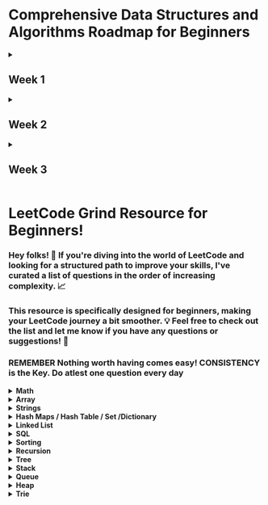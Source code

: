 # Comprehensive Data Structures and Algorithms Roadmap for Beginners
<details>
	<summary>
		<h2>Week 1</h2>
	</summary>
Welcome to the Comprehensive Data Structures and Algorithms (DSA) Roadmap for beginners! This roadmap equips you with a detailed understanding of fundamental concepts in Data Structures (DS) and Algorithms (Algo) during your first week of learning. Each section delves into specific topics with ample sample questions and practical exercises.

## Focus Areas

- Foundational Concepts
- Arrays
- Linked Lists
- Strings
- Searching Algorithms
- Recursion
- JavaScript Built-in Data Structures

## Foundational Concepts

### Data Structures (DS) and Algorithms (Algo)

- Understand how DS organize data efficiently and Algo solve problems with step-by-step instructions.
- Explore real-world examples of DS usage (e.g., shopping lists - arrays, social network connections - graphs).
- **Sample Questions:**
  - What are the different types of Data Structures? Explain their advantages and disadvantages.
  - How do Algorithms help us solve computational problems? Provide examples of common algorithms used in daily life.

### Memory Allocation and Memory Leaks

- Grasp how programs manage memory during execution.
- Understand the concept of memory leaks (unreleased memory) and their impact on program performance.
- **Sample Questions:**
  - Explain the difference between static and dynamic memory allocation.
  - How do memory leaks occur in programs? Describe their consequences and prevention techniques.

### Complexity Analysis

- Learn how to measure the efficiency of algorithms based on time and space complexity.
- Focus on Big-O Notation for asymptotic analysis, understanding how input size affects algorithm performance.
- **Sample Questions:**
  - Define time complexity and space complexity. How do they differ?
  - Explain the concept of Big-O Notation. Analyze the time complexity of simple algorithms like finding the maximum element in an array.
  - Explore different time complexities (Constant, Linear, Logarithmic, Quadratic, Exponential) with code examples.

## Arrays

### Array Concepts

- Master the concept of arrays, their fixed size, and contiguous memory allocation.
- Understand common array operations:
  - Initialization: Creating an array with specific values.
  - Accessing elements using indices.
  - Modifying elements (Set, Update).
  - Traversing through all elements (iteration).
  - Inserting elements at specific positions.
  - Deleting elements from specific positions.
- **Sample Questions:**
  - Implement functions to initialize an array with user-defined values and display its contents.
  - Write code to find the sum or average of elements in an array.
  - Practice inserting an element at the beginning, middle, or end of an array (shifting elements if needed).
  - Implement a function to delete an element at a specific position and handle cases like deleting the first or last element.
  - Reverse the order of elements in an array.

### Leetcode Questions



## Linked Lists

### Introduction

- Understand linked lists, their dynamic nature, and non-contiguous memory allocation.
- Explore different types of linked lists: Singly Linked List (one pointer per node), Doubly Linked List (two pointers per node), Circular Linked List (tail points back to head).
- **Sample Questions:**
  - Differentiate between arrays and linked lists. Explain the advantages and disadvantages of each.
  - Illustrate the concept of nodes in a linked list with diagrams.
  - Describe the differences between Singly, Doubly, and Circular Linked Lists.

### Building Linked Lists

- Implement functions to create Singly and Doubly linked lists in your chosen programming language.
- Understand how nodes are connected through pointers.
- **Sample Questions:**
  - Write code to create a Singly Linked List with a head node containing a specific value.
  - Implement a function to insert a new node at the beginning of a Singly Linked List.
  - Practice creating a Doubly Linked List with functionalities to add a node at the end.

### Operations

- Master linked list operations for both Singly and Doubly Linked Lists:
  - Initialization (creating an empty list).
  - Accessing elements (consider limitations due to non-indexed nature).
  - Modifying elements (updating data within a node).
  - Traversing through the list (iterating using pointers).
  - Inserting elements at specific positions (handling edge cases like inserting at the beginning or end).
  - Deleting elements with a specific value or at a specific position.
- **Sample Questions:**
  - Implement a function to traverse a Singly Linked List and print the data of each node.
  - Write code to delete the head node, a specific node in the middle, or the last node in a Singly Linked List.
  - Implement a function to reverse a Singly Linked List (iterative and recursive approaches).
  - (For Doubly Linked Lists) Practice inserting a node before or after a specific node with a given value.
  - (For Doubly Linked Lists) Write code to delete a node by just its reference (without searching for its value).

### Conversion

- Implement functions to convert an array to a linked list and vice versa.
- Write code to take an array of integers and create a Singly Linked List with those elements.
- Practice converting a Singly Linked List back into an array, preserving the element order.

### Comparison

- **Sample Questions :**
  - Discuss the scenarios where arrays are preferable over linked lists and vice versa.
  - Analyze the time and space complexity of common operations (access, insertion, deletion) for both arrays and linked lists.

## Strings

### String Fundamentals

- Explore strings as data structures, understand primitive vs. object strings.
- Grasp common string operations:
  - Initialization: Creating a string with specific characters.
  - Accessing characters using indices.
  - Modifying characters (limited in most languages).
- Finding the length of a string.
  - Concatenation: Joining two or more strings.
  - Searching for substrings within a string.
  - Extracting substrings from a string.
  - String comparison (lexicographic order).
- **Sample Questions:**
  - Implement functions to initialize a string with user input and display its characters.
  - Write code to find the first or last occurrence of a specific character within a string.
  - Practice extracting a substring from a string based on starting and ending indices.
  - Implement a function to compare two strings lexicographically (alphabetical order).
  - Write code to reverse a string (iterative and recursive approaches).

### Sample Workouts

- Explore string manipulation techniques like replacing characters, finding the frequency of each character, etc.

## Searching Algorithms

### Linear Search

- Understand the concept of linear search, iterating through a list to find a specific element.
- **Sample Questions:**
  - Implement a function for linear search in arrays.
  - Analyze the time complexity of linear search (worst-case scenario).
  - Practice using linear search to find an element in a Singly Linked List (consider the limitations).

### Binary Search

- Learn the efficient binary search algorithm for sorted arrays, repeatedly halving the search space.
- **Sample Questions:**
  - Implement a function for binary search in sorted arrays.
  - Explain why binary search only works on sorted arrays.
  - Analyze the time complexity of binary search (logarithmic).
  - Practice using binary search to find an element in a sorted Singly Linked List (potentially converting it to an array first).

## Recursion

### Understanding Recursion

- Grasp the concept of recursive functions, where a function calls itself.
- Understand the importance of base cases to prevent infinite recursion.
- **Sample Questions:**
  - Explain the concept of recursion with a simple example (e.g., factorial calculation).
  - Identify potential issues with recursion (stack overflow errors) and how to avoid them.

### Sample Workouts

- Implement functions using recursion for problems like calculating factorial, finding Fibonacci numbers, performing a depth-first search on a tree (advanced).

## JavaScript Built-in Data Structures

### Arrays

- Explore built-in methods like:
  - push(): Add an element to the end of an array.
  - pop(): Remove the last element from an array.
  - shift(): Remove the first element from an array.
  - unshift(): Add an element to the beginning of an array.
  - forEach(): Execute a function for each element.
  - map(): Create a new array with elements transformed by a function.
  - filter(): Create a new array with elements that pass a test implemented by a function.
  - reduce(): Reduce an array to a single value using a provided function.
  - concat(): Merge two or more arrays.
  - slice(): Extract a section of an array.
  - splice(): Add/remove.
- **Sample Questions (Continued):**
  - Write code to use `forEach` to iterate through an array and print each element.
  - Practice using `map` to create a new array with squares of all elements in the original array.
  - Implement a function using `filter` to find all even numbers in an array.
  - Explore using `reduce` to find the sum or average of elements in an array.

### Objects

- Understand object operations:
  - Creating objects with key-value pairs.
  - Accessing properties using dot notation or bracket notation.
  - Modifying property values.
  - Adding or removing properties.
  - Checking if a property exists.
- Explore built-in methods like:
  - Object.keys(): Get an array of all object property names.
  - Object.values(): Get an array of all object property values.
  - Object.entries(): Get an array of key-value pairs as arrays.
- **Sample Questions:**
  - Implement code to create an object representing a person with properties like name, age, and city.
  - Write code to access and modify a specific property value within an object.
  - Practice using `Object.keys` to iterate through all properties of an object and print their values.
  - Explore using `Object.entries` to create a new array containing key-value pairs from an object.

## Bonus Topics (for curious minds)

- Linear vs. Non-linear Data Structures (e.g., Arrays vs. Trees, Graphs)
- Contiguous vs. Non-contiguous Memory Allocation (related to Arrays vs. Linked Lists)
- Stack vs. Heap Memory (different memory management regions)
- Garbage Collection (automatic memory management in languages like JavaScript)
- Jagged Arrays (arrays of arrays)
- Pros and Cons of Recursion (efficiency considerations)
- Factorial, Fibonacci, Prime Number Calculations (with and without recursion)

## Remember

- Practice consistently!
- Experiment with code examples and test your understanding with additional problems.
- Refer to online tutorials and visualizations for better comprehension.
 
</details>

<details>
	<summary>
		<h2>Week 2</h2>
	</summary>

#### This roadmap equips you with fundamental knowledge of sorting algorithms, stacks & queues, and hash tables in your second week of learning Data Structures (DS) and Algorithms (Algo).

## Sorting Algorithms

### Understanding Sorting: 
Grasp the concept of sorting algorithms for rearranging elements based on a specific order (ascending or descending). Explore various techniques for different scenarios.

### Sorting Techniques: 
We'll cover five common sorting algorithms, each with complexities, advantages, and disadvantages:
- **Bubble Sort**: Simple but inefficient for large datasets - quadratic time complexity.
- **Insertion Sort**: Iterative approach, good for partially sorted data - average case closer to linear time complexity.
- **Selection Sort**: Repeatedly finding minimum/maximum element and placing it - quadratic time complexity.

### Sample Questions: 
* Implement functions for Bubble Sort, Insertion Sort, and Selection Sort.
* Analyze the time complexity (best, average, worst case) of each sorting algorithm.
* Discuss the strengths and weaknesses of each sorting technique.

### Advanced Sorting Techniques: 
Explore more complex but efficient sorting algorithms for larger datasets:
- **Quick Sort**: Divide-and-conquer strategy, pivoting elements to partition the data - average near linear time complexity, but can degrade to worst-case quadratic.
- **Merge Sort**: Another divide-and-conquer approach, recursively dividing data until single elements, then merging sorted sub-lists - near linear time complexity.

### Sample Questions: 
* Implement functions for Quick Sort and Merge Sort.
* Analyze the time complexity of Quick Sort and Merge Sort.
* Compare the performance of Quick Sort and Merge Sort in different scenarios (stability, in-place vs. extra space).

### Sorting Algorithm Comparison: 
Understand when to choose specific sorting algorithms based on data size, desired order, and stability requirements.

## Stacks and Queues

### Stack and Queue Concepts: 
Grasp the concept of stacks (LIFO - Last In First Out) and queues (FIFO - First In First Out) as linear data structures. Explore their real-world applications.

### Stack Operations: 
Implement stacks using arrays and linked lists. Master stack operations:
- **Push**: Add an element to the top of the stack.
- **Pop**: Remove and return the top element from the stack.
- **Peek**: Access the top element without removing it.
- **IsEmpty**: Check if the stack is empty.
- **IsFull**: Check if the stack is full (relevant for array implementation).

### Sample Questions: 
* Write code to implement a stack using an array and perform push, pop, peek, and isEmpty operations.
* Implement a stack using a linked list with similar functionalities.

### Queue Operations: 
Implement queues using arrays and linked lists. Master queue operations:
- **Enqueue**: Add an element to the back of the queue.
- **Dequeue**: Remove and return the front element from the queue.
- **Peek**: Access the front element without removing it.
- **IsEmpty**: Check if the queue is empty.
- **IsFull**: Check if the queue is full (relevant for array implementation).

### Sample Questions: 
* Write code to implement a queue using an array and perform enqueue, dequeue, peek, and isEmpty operations.
* Implement a queue using a linked list with similar functionalities.

### Advanced Stack and Queue Concepts: 
Explore additional stack and queue concepts:
- **Circular Queue**: A queue where the last element wraps around to the beginning.
- **Priority Queue**: A queue where elements are prioritized based on a specific value (e.g., importance).

### Sample Questions: 
* Implement a circular queue using an array, handling the wrapping behavior.
* Discuss the use cases of priority queues and how they prioritize elements.

### Stack and Queue Applications: 
Understand the various applications of stacks and queues in real-world scenarios (e.g., function call stack, undo/redo functionality, task scheduling).

## Hash Tables

### Hash Table Fundamentals: 
Grasp the concept of hash tables, a data structure for efficient key-value lookup. Understand how hash tables use hash functions to map keys to unique indices in an array. Explore the advantages of hash tables for fast retrieval based on keys.

### Hash Functions: 
Learn about hash functions, algorithms that convert keys into unique indices within a specific range. Explore different hash function properties like efficiency and collision avoidance.

### Sample Questions: 
* Implement a simple hash function for strings (e.g., sum of character codes modulo table size).

### Hash Table Implementation: 
Explore ways to implement hash tables using arrays. Understand how to handle collisions (situations where multiple keys map to the same index).

### Sample Questions (continued): 
* Implement a basic hash table with separate chaining for collision handling (storing colliding elements in a linked list at the corresponding index).

### Collision Handling Methods:

Deep dive into various collision handling techniques:
- **Separate Chaining**: Storing colliding elements in a linked list at the index.
- **Open Addressing**: Probing for the next available slot in the array when a collision occurs (linear probing, quadratic probing, double hashing).

### Sample Questions (continued): 
* Implement a hash table with linear probing for collision handling.
* Discuss the trade-offs between separate chaining and open addressing techniques.

### Perfect Hashing (Optional):
Briefly explore the concept of perfect hashing, where a hash function guarantees no collisions (advanced topic).

### Re-Hashing: 
Understand the concept of re-hashing, resizing the hash table when the load factor (number of elements divided by table size) becomes too high.

### Hash Table vs. Set: 
Compare and contrast hash tables and sets, understanding their key differences and use cases.

### Sample Questions (continued): 
* Discuss scenarios where a hash table might be preferable over a set, and vice versa.

### Hash Key vs. Array Key: 
Differentiate between hash keys (used for lookup) and array indices (fixed positions in an array).

### Dynamic Restructuring: 
Explore how hash tables can dynamically resize themselves to maintain efficiency.

### Week Set, Week Map (Optional): 
Briefly discuss week set and week map as specialized hash table implementations (advanced topic).

### Collision Handling - Deep Dive (Optional): 
For interested learners, delve deeper into specific collision handling techniques like:
- **Linear Probing**: Probing for the next available slot in a linear fashion.
- **Quadratic Probing**: Probing with a quadratic function to reduce clustering of collided elements.
- **Double Hashing**: Using a secondary hash function to probe for a different set of indices in case of a collision.

### Clustering: 
Understand the concept of clustering in hash tables, where collisions tend to group together, impacting performance.

### Advanced Collision Handling Techniques (Optional): 
Explore advanced collision handling techniques like:
- **Cuckoo Hashing**: Utilizing two hash tables to resolve collisions.
- **Robin Hood Hashing**: Stealing elements from less loaded buckets to improve balance.

### SHA - Secure Hashing Algorithm (Optional): 
Briefly introduce the concept of secure hashing algorithms like SHA, used for data integrity and security purposes.

## Remember:

- Practice implementing hash tables with different collision handling techniques.
- Experiment with various hash functions and analyze their impact on performance.
- Refer to online resources for further exploration of advanced hashing concepts.
- This roadmap equips you with a solid foundation for understanding sorting algorithms, stacks & queues, and hash tables. Keep practicing and

 ### Sets

- Understand Sets, collections of unique values.
- Explore common Set operations:
  - Adding elements (add()).
  - Checking if an element exists (has()).
  - Removing elements (delete()).
  - Finding the size of the Set (size()).
  - Removing all elements (clear()).
- **Sample Questions:**
  - Write code to create a Set containing unique names from an array of strings.
  - Implement a function to check if a specific element exists in a Set.
  - Practice removing duplicate elements from an array using Sets.

### Maps

- Understand Maps, collections that use key-value pairs (like objects but can have any data type as keys).
- Explore common Map operations (similar to Sets):
  - Setting key-value pairs (set()).
  - Getting the value for a key (get()).
  - Checking if a key exists (has()).
  - Removing a key-value pair (delete()).
  - Finding the size of the Map (size()).
  - Removing all elements (clear()).
- **Sample Questions:**
  - Implement code to create a Map where keys are student IDs and values are student names.
  - Write a function to retrieve the name of a student given their ID (using a Map).
  - Practice using Maps to store configuration settings with key-value pairs.

### Comparison

- **Sample Questions:**
  - Discuss the use cases for Arrays vs. Sets and Objects vs. Maps.
  - Analyze the time complexity of common operations (add, remove, search) for Arrays, Sets, and Maps.


</details>

<details>
	<summary>
		<h2>Week 3</h2>
	</summary>

## Trees

### Linear vs. Non-Linear vs. Hierarchical Data Structures
- Review linear data structures (arrays, linked lists) for sequential access.
- Introduce non-linear data structures (trees, graphs) for hierarchical relationships.
- Understand hierarchical structures with parent-child relationships.

### Tree Fundamentals
- Grasp the concept of trees, a collection of nodes connected by edges.
- Explore tree terminology: parent, child, root, leaf, sibling, ancestor, descendant, path, distance, degree, depth, height, edge, subtree.

### Types of Trees (by Nodes)
- Binary Tree: Each node has at most two children (left and right).
- Ternary Tree: Each node has at most three children.
- K-ary Tree: Each node has at most K children.
- Threaded Binary Tree: A space-efficient binary tree variation with implicit pointers.

### Types of Trees (by Structure)
- Complete Tree: All levels except possibly the last are completely filled.
- Full Tree: Every node except possibly leaves has two children.
- Perfect Tree: Every internal node has two children and all leaves are at the same level.
- Degenerate Tree: A tree where most nodes have only one child.
  - Left-Skew Tree: More nodes lean left than right.
  - Right-Skew Tree: More nodes lean right than left.

### Binary Search Tree (BST)
- BST vs. Binary Tree: Understand the additional properties of a BST.
- Uses of BST: Efficient searching and sorting of data with a specific ordering.
- Balanced vs. Unbalanced Tree: Explore the impact of balance on BST performance.
- Properties of BST: Ordering property (left subtree < root < right subtree).
- BST Operations:
  - Insertion: Maintain BST property while adding new elements.
  - Deletion: Remove an element while preserving BST order.
- Traversal:
  - Depth-First Search (DFS):
    - InOrder: Visit left subtree, root, then right subtree (sorted order for BST).
    - PreOrder: Visit root, then left subtree, then right subtree.
    - PostOrder: Visit left subtree, then right subtree, then root.
  - Breadth-First Search (BFS): Visit nodes level by level.

### Balanced Search Trees
- AVL Tree: A self-balancing BST with a height difference constraint (logarithmic search time).
- Red-Black Tree: Another self-balancing BST with specific node color properties (logarithmic search time).

### Prefix Tree (Trie)
- String vs. Trie: Explore how tries efficiently store and retrieve strings with a prefix search functionality.
- Trie Operations:
  - Initialization: Create an empty trie.
  - Insertion: Insert a new string into the trie.
  - Deletion: Delete a string from the trie (if it exists).
  - Search: Search for a specific string prefix in the trie.
- Prefix and Suffix Trees: Specialized tries for efficient prefix and suffix searches.
- Terminator character: A special character marking the end of a string in the trie.
- Compressed Trie: Techniques for reducing memory usage in tries (e.g., Radix Trie).

## Heaps

### Min Heap vs. Max Heap
- Understand heaps, tree-based structures where the root has the highest (max heap) or lowest (min heap) value compared to its children.
- Heap Operations:
  - Get Value of Children/Parent: Access child or parent node values based on their positions.
  - Initialization/Heapify: Convert an array into a valid heap structure.
  - Insertion: Add a new element to the heap while maintaining the heap property.
  - Deletion: Remove the root element (min/max value) from the heap and re-organize.
- Heapsort: Sorting algorithm utilizing a heap structure for efficient time complexity (average/near worst-case - n log n).

## Graphs

### Graph Fundamentals
- Understand graphs, data structures consisting of vertices (nodes) connected by edges (links) representing relationships.
- Explore graph terminology: vertex, edge, adjacency list, adjacency matrix.

### Types of Graphs
- Directed (Unidirectional): Edges have a direction (from one vertex to another).
- Undirected (Bidirectional): Edges have no direction (connect two vertices).
- Cyclic: A graph containing a closed loop (cycle) of vertices.
- Disconnected: A graph where some vertices are not reachable from others.
- Weighted Graph: Edges have associated weights (costs).
- Unweighted Graph: Edges have no weights (all connections are considered equal).
- Bipartite Graph: A graph where vertices can be divided into two sets such that no edges connect vertices within the same set.

### Graph Traversals
- Breadth-First Search (BFS): Explore vertices level by level, starting from a source vertex.
- Depth-First Search (DFS): Explore vertices along a path until a dead end is reached, then backtrack and explore another path.

### Applications of Graphs
- Modeling networks (social, computer, transportation).
- Route finding (GPS navigation).
- Task scheduling (dependency relationships).
- Minimum spanning tree (finding the most efficient set of connections).

### Additional Graph Concepts
- River Size Problem: Finding the size (number of nodes) of the connected component containing a given vertex.

## Algorithms

Some algorithms heavily utilize the data structures covered this week.

- Greedy Method: An algorithmic approach that makes the optimal choice at each step with the aim of finding a near-optimal solution overall.
- Graph Algorithms:
  - Minimum Spanning Tree (MST) Algorithms:
    - Kruskal's Algorithm: A greedy algorithm to find a MST for a weighted graph.
    - Prim's Algorithm: Another greedy algorithm for finding a MST.
  - Shortest Path Algorithms:
    - Dijkstra's Algorithm: Finding the shortest path between a source vertex and all other reachable vertices in a weighted graph.
    - Bellman-Ford Algorithm: Can handle graphs with negative edge weights (Dijkstra's works for non-negative weights).
  - Topological Sorting: Ordering vertices in a directed acyclic graph (DAG) such that for every directed edge from u to v, u appears before v in the ordering.
  - Floyd-Warshall Algorithm: Finding the shortest paths between all pairs of vertices in a weighted graph.
  - Bipartite Graph Checking: Determining if a graph is a bipartite graph.
  - Max Flow Algorithm (Ford-Fulkerson Algorithm): Finding the maximum flow of data through a network.

### Week 3 Additional Topics

#### Questions and Discussions
- Graph vs. Tree: Understand the key differences and relationships between trees and graphs.
- Forest (in Tree): A collection of disconnected trees.
- Operators:
  - Binary Operators: Operations involving two operands (e.g., +, -, *).
  - Priority: Order of operations based on precedence rules (e.g., multiplication before addition).
  - Infix, Prefix (Polish Notation), Postfix (Reverse Polish Notation): Different ways to represent expressions.
- General Concepts:
  - Logarithms: Understand the concept of logarithms and their applications in computer science (e.g., time complexity analysis).
  - File Structure vs. Data Structure: Differentiate between file structures for data storage and data structures for in-memory data organization.
  - Data Structure Applications: Explore how data structures are used in various programming domains.
  - Void vs. Null: Understand the difference between void (absence of a value) and null (a special pointer value).
  - Dynamic Data Structures: Data structures that can grow or shrink in size at runtime.
  - Dynamic Memory Management/Allocation: Techniques for allocating and freeing memory during program execution.
  - Heap vs. Stack: Understand the differences between heaps (used for dynamic allocation) and stacks (used for function calls and local variables).
  - Pointers in Data Structures:
    - Mastering pointers is crucial for many data structures (especially trees and graphs).
    - Explore how pointers allow efficient memory management and navigation within data structures.
  - Recursive Algorithms:
    - Understand the concept of recursion, a function that calls itself.
    - Explore how recursion can be a powerful tool for solving problems that can be broken down into smaller, self-similar subproblems.
    - Be aware of potential drawbacks of recursion, such as stack overflow for very deep recursion.
  - Divide and Conquer on Recursion:
    - Understand divide-and-conquer, a common algorithmic paradigm that recursively divides a problem into smaller subproblems, solves those subproblems, and combines the solutions.
  - Which is the Fastest Sorting Algorithm Available?
    - The answer depends on factors like data size, pre-sortedness, and memory usage.
    - Heapsort (average/near worst-case - n log n) is often a good choice for general-purpose sorting.
    - Quicksort (average - n log n, but worst-case - n^2) can be faster on average but has a worse worst-case scenario.
    - Merge Sort (n log n) is generally slower than Heapsort or Quicksort on average but has a guaranteed n log n time complexity.
  - Multi-Linked Lists:
    - A data structure where each node can have multiple pointers to other nodes.
    - Useful for representing complex relationships between data elements.
  - Sparse Matrices:
    - Matrices where most elements are zero.
    - Special storage techniques can be used to efficiently represent and manipulate sparse matrices.
  - Disadvantages of Implementing Queues Using Arrays:
    - Fixed size: Arrays cannot grow or shrink dynamically, limiting flexibility.
    - Queue overflow/underflow: Handling these conditions can be complex with arrays.
  - Void Pointer:
    - A pointer that can point to any data type.
    - Useful for generic programming techniques.
  - Lexical Analysis:
    - The process of breaking down text into meaningful units (tokens) like keywords, identifiers, operators.
  - Lexeme:
    - A meaningful sequence of characters identified during lexical analysis (e.g., a keyword like "if").
  - Pattern Matching:
    - Finding specific patterns (sequences of characters or symbols) within text or data.
  - Closest Path (Graph):
    - Finding the shortest path between two vertices in a graph.
    - Often solved using graph traversal algorithms like Dijkstra's algorithm.
  - Degree of the Node (Graph):
    - The number of edges connected to a node in a graph.
  - Spanning Tree:
    - A subgraph of a graph that connects all its vertices without cycles.
  - Minimum Spanning Tree (MST):
    - A spanning tree with the minimum total edge weight.
    - Useful for finding the most efficient set of connections in a weighted graph (e.g., Kruskal's or Prim's algorithm).
  - AVL Tree:
    - A self-balancing binary search tree with a maximum height difference of 1 between subtrees, ensuring efficient search time (logarithmic).
  - B-Tree:
    - A self-balancing tree designed for efficient storage and retrieval of large datasets, particularly useful for databases.
  - Full Tree:
    - Every node except possibly leaves has two children.
  - Complete Tree:
    - All levels except possibly the last are completely filled.
  - Perfect Tree:
    - Every internal node has two children and all leaves are at the same level.
  - Heap Applications:
    - Priority queues (e.g., scheduling tasks based on priority).
    - Heapsort (efficient sorting algorithm).
  - BFS Complexity:
    - Breadth-First Search has a time complexity of O(V + E), where V is the number of vertices and E is the number of edges in the graph.
  - Shortest Path Algorithm:
    - Dijkstra's algorithm and Bellman-Ford algorithm are commonly used shortest path algorithms with varying complexities depending on the graph type (weighted/unweighted, presence of negative edge weights).
  - Dijkstra's Algorithm:
    - Finds the shortest paths from a source vertex to all reachable vertices in a weighted graph with non-negative edge weights. Time complexity: O(V^2) in the worst case, but often performs better in practice (average complexity depends on the graph structure).
  - Bellman-Ford Algorithm:
    - Can handle graphs with negative edge weights. Time complexity: O(V * E).
  - Topological Sorting:
    - Ordering vertices in a directed acyclic graph (DAG) such that for every directed edge from u to v, u appears before v in the ordering. Time complexity: O(V + E).
  - Acyclic Travel:
    - Traversing acyclic
    - Acyclic graphs (graphs without cycles) can be traversed efficiently using algorithms like topological sorting.
  - Graph vs. Tree:
    - Trees are hierarchical structures with a single root node and parent-child relationships.
    - Graphs can be more general, allowing for cycles and representing arbitrary relationships between nodes.
  - Additional Types of Graphs:
    - Complete Graph: Every pair of vertices is connected by an edge.
    - Graph Indexing: Techniques for efficiently searching and retrieving data within a graph structure.
    - Representing Graphs in Memory: Different approaches to store graphs in memory using adjacency lists or adjacency matrices.
  - Cycles Detection:
    - Algorithms like depth-first search (DFS) can be used to detect cycles in graphs.
  - Practical Questions Asked:
    - Be prepared for interview-style questions that test your understanding of data structures and algorithms covered in Week 3. This could involve implementing algorithms, analyzing time and space complexity, or explaining trade-offs between different data structures.



</details>

# LeetCode Grind Resource for Beginners!

### Hey folks! 👋 If you're diving into the world of LeetCode and looking for a structured path to improve your skills, I've curated a list of questions in the order of increasing complexity. 📈

### This resource is specifically designed for beginners, making your LeetCode journey a bit smoother. 💡 Feel free to check out the list and let me know if you have any questions or suggestions! 🚀

### REMEMBER Nothing worth having comes easy! CONSISTENCY is the Key. Do atlest one question every day							
							

<details>
	<summary> <strong> Math </strong> </summary>	
	
1. [`2235. Add Two Integers`](./Golang/Leetcode%202235%20Add%20Two%20Integers.go) : Simplest Leetcode Question
2. [`412. Fizz Buzz`](./Golang/Leetcode%20412%20Fizz%20Buzz%20Golang.go)
3. [`2469 Convert the Temperature`](./Golang/Leetcode%202469%20Convert%20the%20Temperature%20Golang%20Solution.go)
4. [`1952. Three Divisors`](./Golang/Leetcode%201952.%20Three%20Divisors.go)
5. [`2455. Average Value of Even Numbers That Are Divisible by Three`](./Golang/Leetcode%202455.%20Average%20Value%20of%20Even%20Numbers%20That%20Are%20Divisible%20by%20Three.go)
6. [`3028. Ant on the Boundary`](./Golang/Leetccode%203028.%20Ant%20on%20the%20Boundary.go)
7. [`1313. Decompress Run-Length Encoded List`](./Golang/Leetcode%201313.%20Decompress%20Run-Length%20Encoded%20List.go)
8. [`3099. Harshad Number`](./Golang/Leetcode%203099.%20Harshad%20Number.go)
9. [`507. Perfect Number`](./Golang/Leetcode%20507.%20Perfect%20Number.go)
10. [`1614. Maximum Nesting Depth of the Parentheses`](./Golang/Leetcode%201614.%20Maximum%20Nesting%20Depth%20of%20the%20Parentheses.go)
11. [`657. Robot Return to Origin`](./Golang/Leetcode%20657.%20Robot%20Return%20to%20Origin.go)
12. [`367. Valid Perfect Square`](./Golang/Leetcode%20367.%20Valid%20Perfect%20Square.go)
13. [`561. Array Partition`](./Golang/Leetcode%20561.%20Array%20Partition.go)
14. [`2833. Furthest Point From Origin`](./Golang/Leetcode%202833.%20Furthest%20Point%20From%20Origin.go) : You can use if else condition if didn't know hashmaps
15. [`2427. Number of Common Factors`](./Golang/Leetcode%202427%20Number%20of%20Common%20Factors.go)
16. [`1979. Find Greatest Common Divisor of Array`](./Golang/Leetcode%201979.%20Find%20Greatest%20Common%20Divisor%20of%20Array.go)
17. [`2974. Minimum Number Game`](./Golang/Leetcode%202974.%20Minimum%20Number%20Game.go)
18. [`9. Palindrome Number`](./Golang/Leetcode%209%20Palindrome%20Number.go)
19. [`1281. Subtract the Product and Sum of Digits of an Integer`](./Golang/Leetcode%201281%20Subtract%20the%20Product%20and%20Sum%20of%20Digits%20of%20an%20Integer.go)
20.  [`2413. Smallest Even Multiple`](./Golang/Leetcode%202413%20Smallest%20Even%20Multiple.go)
21.  [`1431. Kids With the Greatest Number of Candies`](./Golang/Leetcode%201431.%20Kids%20With%20the%20Greatest%20Number%20of%20Candies.go)
22.  [`2706. Buy Two Chocolates`](./Golang/Leetcode%202706%20Buy%20Two%20Chocolates.go)
23.  [`268. Missing Number`](./Golang/Leetcode%20268.%20Missing%20Number.go)
24.  [`383. Ransom Note`](./Golang/Leetcode%20383.%20Ransom%20Note.go)
25.  [`896. Monotonic Array`](./Golang/Leetcode%20896.%20Monotonic%20Array.go)
26.  [`2965. Find Missing and Repeated Values`](./Golang/Leetcode%202965.%20Find%20Missing%20and%20Repeated%20Values.go)
27.  [`2894. Divisible and Non-divisible Sums Difference`](./Golang/Leetcode%202894%20Divisible%20and%20Non-divisible%20Sums%20Difference.go)
28.  [`2769. Find the Maximum Achievable Number`](./Golang/Leetcode%202769%20Find%20the%20Maximum%20Achievable%20Number.go)
29.  [`2535. Difference Between Element Sum and Digit Sum of an Array`](./Golang/Leetcode%202535%20Difference%20Between%20Element%20Sum%20and%20Digit%20Sum%20of%20an%20Array.go)
30.  [`2544. Alternating Digit Sum`](./Golang/Leetcode%202544%20Alternating%20Digit%20Sum.go)
31.  [`2154. Keep Multiplying Found Values by Two`](./Golang/Leetcode%202154.%20Keep%20Multiplying%20Found%20Values%20by%20Two.go)
32.  [`1351. Count Negative Numbers in a Sorted Matrix`](./Golang/Leetcode%201351.%20Count%20Negative%20Numbers%20in%20a%20Sorted%20Matrix.go)
33.  [`1317. Convert Integer to the Sum of Two No-Zero Integers`](./Golang/Leetcode%201317.%20Convert%20Integer%20to%20the%20Sum%20of%20Two%20No-Zero%20Integers.go)
34.  [`1720. Decode XORed Array`](./Golang/Leetcode%201720.%20Decode%20XORed%20Array.go)
35.  [`2574. Left and Right Sum Differences`](./Golang/Leetcode%202574.%20Left%20and%20Right%20Sum%20Differences.go)
36.  [`3000. Maximum Area of Longest Diagonal Rectangle`](./Golang/Leetcode%203000.%20Maximum%20Area%20of%20Longest%20Diagonal%20Rectangle.go)
37.  [`191. Number of 1 Bits`](./Golang/Leetcode%20191.%20Number%20of%201%20Bits.go)
38.  [`2859. Sum of Values at Indices With K Set Bits`](./Golang/Leetcode%202859.%20Sum%20of%20Values%20at%20Indices%20With%20K%20Set%20Bits.go)
39.  [`509. Fibonacci Number`](./Golang/Leetcode%20509.%20Fibonacci%20Number.go)
40.  [`70. Climbing Stairs`](./Golang/Leetcode%2070.%20Climbing%20Stairs.go) : Similiar to Fibonacci
41.  [`231. Power of Two`](./Golang/Leetcode%20231.%20Power%20of%20Two.go)
42.  [`326. Power of Three`](./Golang/Leetcode%20326.%20Power%20of%20Three.go)
43.  [`342. Power of Four`](./Golang/Leetcode%20342.%20Power%20of%20Four.go)
44.  [`35. Search Insert Position`](./Golang/Leetcode%2035%20Search%20Insert%20Position.go) : Binary Search Implementation
45.  [`455. Assign Cookies`](./Golang/Leetcode%20455%20Assign%20Cookies.go)
46.  [`1385. Find the Distance Value Between Two Arrays`](./Golang/Leetcode%201385.%20Find%20the%20Distance%20Value%20Between%20Two%20Arrays.go)
47.  [`121. Best Time to Buy and Sell Stock`](./Golang/Leetcode%20121.%20Best%20Time%20to%20Buy%20and%20Sell%20Stock.go)
48.  [`1588. Sum of All Odd Length Subarrays`](./Golang/Leetcode%201588%20Sum%20of%20All%20Odd%20Length%20Subarrays.go)
49.  [`645. Set Mismatch`](./Golang/Leetcode%20645%20Set%20Mismatch.go)
50.  [`977. Squares of a Sorted Array`](./Golang/Leetcode%20977.%20Squares%20of%20a%20Sorted%20Array.go)
51.  [`628. Maximum Product of Three Numbers`](./Golang/Leetcode%20628%20Maximum%20Product%20of%20Three%20Numbers.go)
52.  [`414. Third Maximum Number`](./Golang/Leetcode%20414.%20Third%20Maximum%20Number.go)
53.  [`2119. A Number After a Double Reversal`](./Golang/Leetcode%202119%20A%20Number%20After%20a%20Double%20Reversal.go)
54. [`1304. Find N Unique Integers Sum up to Zero`](./Golang/Leetcode%201304%20Find%20N%20Unique%20Integers%20Sum%20up%20to%20Zero.go)
55. [`2475. Number of Unequal Triplets in Array`](./Golang/Leetcode%202475%20Number%20of%20Unequal%20Triplets%20in%20Array.go)
56. [`1688. Count of Matches in Tournament`](./Golang/Leetcode%201688%20Count%20of%20Matches%20in%20Tournament.go)
57. [`389. Find the Difference`](./Golang/Leetcode%20389%20Find%20the%20Difference%20Golang%20Solution.go)
58. [`1512. Number of Good Pairs`](./Golang/Leetcode%201512%20Number%20of%20Good%20Pairs.go)
59.  [`2180. Count Integers With Even Digit Sum`](./Golang/Leetcode%202180%20Count%20Integers%20With%20Even%20Digit%20Sum.go)
60.  [`7. Reverse Integer`](./Golang/Leetcode%207%20Reverse%20Integer.go)
61.  [`1710. Maximum Units on a Truck`](./Golang/Leetcode%201710.%20Maximum%20Units%20on%20a%20Truck.go)
62.  [`66. Plus One`](./Golang/Leetcode%2066%20Plus%20One.go)
63.  [`2824. Count Pairs Whose Sum is Less than Target`](./Golang/Leetcode%202824%20Count%20Pairs%20Whose%20Sum%20is%20Less%20than%20Target.go)
64.  [`2540. Minimum Common Value`](./Golang/Leetcode%202540.%20Minimum%20Common%20Value.go) : Two pointer approach
65.  [`442. Find All Duplicates in an Array`](./Golang/Leetcode%20442.%20Find%20All%20Duplicates%20in%20an%20Array.go) : Medium - Easy level
66.  [`2807. Insert Greatest Common Divisors in Linked List`](./Golang/Leetcode%202807%20Insert%20Greatest%20Common%20Divisors%20in%20Linked%20List.go) : Medium Question but Medium - Easy level
67.  [`2125. Number of Laser Beams in a Bank`](./Golang/Leetcode%202125%20Number%20of%20Laser%20Beams%20in%20a%20Bank.go) : Medium - Easy level
68.  [`2870. Minimum Number of Operations to Make Array Empty`](./Golang/Leetcode%202870%20Minimum%20Number%20of%20Operations%20to%20Make%20Array%20Empty.go) : Medium - Easy level
69.  [`2396. Strictly Palindromic Number.go`](./Golang/Leetcode%202396.%20Strictly%20Palindromic%20Number.go)
70.   [`2610. Convert an Array Into a 2D Array With Conditions`](./Golang/Leetcode%202610%20Convert%20an%20Array%20Into%20a%202D%20Array%20With%20Conditions.go) : Medium
71.   [`380. Insert Delete GetRandom O(1)`](./Golang/Leetcode%20380.%20Insert%20Delete%20GetRandom%20O(1).go) : Medium
72.   [`46. Permutations`](./Golang/Leetcode%2046.%20Permutations.go) : Medium (Recursion)
73.   [`1481. Least Number of Unique Integers after K Removals`](./Golang/Leetcode%201481.%20Least%20Number%20of%20Unique%20Integers%20after%20K%20Removals.go) : Medium O(N) Solution
74.   [`1291. Sequential Digits`](./Golang/Leetcode%201291.%20Sequential%20Digits.go) : Medium

</details>

<details>
	<summary> <strong> Array </strong> </summary>		

1. [`2455. Average Value of Even Numbers That Are Divisible by Three`](./Golang/Leetcode%202455.%20Average%20Value%20of%20Even%20Numbers%20That%20Are%20Divisible%20by%20Three.go)
2. [`3028. Ant on the Boundary`](./Golang/Leetccode%203028.%20Ant%20on%20the%20Boundary.go)
3. [`961. N-Repeated Element in Size 2N Array`](./Golang/Leetcode%20961.%20N-Repeated%20Element%20in%20Size%202N%20Array.go)
4. [`561. Array Partition`](./Golang/Leetcode%20561.%20Array%20Partition.go)
5. [`1313. Decompress Run-Length Encoded List`](./Golang/Leetcode%201313.%20Decompress%20Run-Length%20Encoded%20List.go)
6. [`1614. Maximum Nesting Depth of the Parentheses`](./Golang/Leetcode%201614.%20Maximum%20Nesting%20Depth%20of%20the%20Parentheses.go)
7. [`2089. Find Target Indices After Sorting Array`](./Golang/Leetcode%202089%20Find%20Target%20Indices%20After%20Sorting%20Array.go)
8. [`2974. Minimum Number Game`](./Golang/Leetcode%202974.%20Minimum%20Number%20Game.go)
9. [`2215. Find the Difference of Two Arrays`](./Golang/Leetcode%202215.%20Find%20the%20Difference%20of%20Two%20Arrays.go)
10. [`2798. Number of Employees Who Met the Target`](./Golang/Leetcode%202798%20Number%20of%20Employees%20Who%20Met%20the%20Target.go)
11. [`1431. Kids With the Greatest Number of Candies`](./Golang/Leetcode%201431.%20Kids%20With%20the%20Greatest%20Number%20of%20Candies.go)
12. [`2706. Buy Two Chocolates`](./Golang/Leetcode%202706%20Buy%20Two%20Chocolates.go)
13. [`383. Ransom Note`](./Golang/Leetcode%20383.%20Ransom%20Note.go)
14. [`3000. Maximum Area of Longest Diagonal Rectangle`](./Golang/Leetcode%203000.%20Maximum%20Area%20of%20Longest%20Diagonal%20Rectangle.go)
15. [`191. Number of 1 Bits`](./Golang/Leetcode%20191.%20Number%20of%201%20Bits.go)
16. [`2864. Maximum Odd Binary Number`](./Golang/Leetcode%202864.%20Maximum%20Odd%20Binary%20Number.go)
17. [`2859. Sum of Values at Indices With K Set Bits`](./Golang/Leetcode%202859.%20Sum%20of%20Values%20at%20Indices%20With%20K%20Set%20Bits.go)
18. [`1672. Richest Customer Wealth`](./Golang/Leetcode%201672%20Richest%20Customer%20Wealth.go)
19. [`2441. Largest Positive Integer That Exists With Its Negative`](./Golang/Leetcode%202441%20Largest%20Positive%20Integer%20That%20Exists%20With%20Its%20Negative.go)
20. [`2544. Alternating Digit Sum`](./Golang/Leetcode%202544%20Alternating%20Digit%20Sum.go)
21. [`1720. Decode XORed Array`](./Golang/Leetcode%201720.%20Decode%20XORed%20Array.go)
22. [`268. Missing Number`](./Golang/Leetcode%20268.%20Missing%20Number.go)
23. [`2965. Find Missing and Repeated Values`](./Golang/Leetcode%202965.%20Find%20Missing%20and%20Repeated%20Values.go)
24. [`1207. Unique Number of Occurrences`](./Golang/Leetcode%201207.%20Unique%20Number%20of%20Occurrences.go)
25. [`2574. Left and Right Sum Differences`](./Golang/Leetcode%202574.%20Left%20and%20Right%20Sum%20Differences.go)
26. [`455. Assign Cookies`](./Golang/Leetcode%20455%20Assign%20Cookies.go)
27. [`3005. Count Elements With Maximum Frequency`](./Golang/Leetcode%203005.%20Count%20Elements%20With%20Maximum%20Frequency.go)
28. [`896. Monotonic Array`](./Golang/Leetcode%20896.%20Monotonic%20Array.go)
29. [`977. Squares of a Sorted Array`](./Golang/Leetcode%20977.%20Squares%20of%20a%20Sorted%20Array.go)
30. [`1385. Find the Distance Value Between Two Arrays](./Golang/Leetcode%201385.%20Find%20the%20Distance%20Value%20Between%20Two%20Arrays.go)
31. [`121. Best Time to Buy and Sell Stock`](./Golang/Leetcode%20121.%20Best%20Time%20to%20Buy%20and%20Sell%20Stock.go)
32. [`2475. Number of Unequal Triplets in Array`](./Golang/Leetcode%202475%20Number%20of%20Unequal%20Triplets%20in%20Array.go)
33. [`1913. Maximum Product Difference Between Two Pairs`](./Golang/Leetcode%201913%20Maximum%20Product%20Difference%20Between%20Two%20Pairs.go)
34. [`2176. Count Equal and Divisible Pairs in an Array`](./Golang/Leetcode%202176%20Count%20Equal%20and%20Divisible%20Pairs%20in%20an%20Array.go)
35. [`26. Remove Duplicates from Sorted Array`](./Golang/Leetcode%2026%20Remove%20Duplicates%20from%20Sorted%20Array.go)
36. [`2540. Minimum Common Value`](./Golang/Leetcode%202540.%20Minimum%20Common%20Value.go) : Two pointer approach
37. [`349. Intersection of Two Arrays`](./Golang/Leetcode%20349.%20Intersection%20of%20Two%20Arrays.go)
38. [`350. Intersection of Two Arrays II`](./Golang/Leetcode%20350.%20Intersection%20of%20Two%20Arrays%20II.go)
39. [`643. Maximum Average Subarray I`](./Golang/Leetcode%20643.%20Maximum%20Average%20Subarray%20I.go)
40. [`1089. Duplicate Zeros`](./Golang/Leetcode%201089.%20Duplicate%20Zeros.go):  Given a fixed-length integer array arr, duplicate each occurrence of zero, shifting the remaining elements to the right.
41. [`2006. Count Number of Pairs With Absolute Difference K`](./Golang/Leetcode%202006%20Count%20Number%20of%20Pairs%20With%20Absolute%20Difference%20K.go)
42. [`628. Maximum Product of Three Numbers`](./Golang/Leetcode%20628%20Maximum%20Product%20of%20Three%20Numbers.go)
43. [`1710. Maximum Units on a Truck`](./Golang/Leetcode%201710.%20Maximum%20Units%20on%20a%20Truck.go)
44. [`66. Plus One`](./Golang/Leetcode%2066%20Plus%20One.go)
45. [`2433. Find The Original Array of Prefix Xor`](./Golang/Leetcode%202433%20Find%20The%20Original%20Array%20of%20Prefix%20Xor.go)
46. [`2824. Count Pairs Whose Sum is Less than Target`](./Golang/Leetcode%202824%20Count%20Pairs%20Whose%20Sum%20is%20Less%20than%20Target.go)
47. [`1588. Sum of All Odd Length Subarrays`](./Golang/Leetcode%201588%20Sum%20of%20All%20Odd%20Length%20Subarrays.go)
48. [`3090. Maximum Length Substring With Two Occurrences](./Golang/Leetcode%201588%20Sum%20of%20All%20Odd%20Length%20Subarrays.go)
49. [`442. Find All Duplicates in an Array`](./Golang/Leetcode%20442.%20Find%20All%20Duplicates%20in%20an%20Array.go) : Medium - Easy level
50. [`2125. Number of Laser Beams in a Bank`](./Golang/Leetcode%202125%20Number%20of%20Laser%20Beams%20in%20a%20Bank.go) : Medium - Easy level
51. [`2870. Minimum Number of Operations to Make Array Empty`](./Golang/Leetcode%202870%20Minimum%20Number%20of%20Operations%20to%20Make%20Array%20Empty.go) : Medium - Easy level
52. [`2396. Strictly Palindromic Number.go`](./Golang/Leetcode%202396.%20Strictly%20Palindromic%20Number.go)
53. [`2610. Convert an Array Into a 2D Array With Conditions`](./Golang/Leetcode%202610%20Convert%20an%20Array%20Into%20a%202D%20Array%20With%20Conditions.go) : Medium
54. [`380. Insert Delete GetRandom O(1)`](./Golang/Leetcode%20380.%20Insert%20Delete%20GetRandom%20O(1).go) : Medium
55. [`46. Permutations`](./Golang/Leetcode%2046.%20Permutations.go) : Medium (Recursion)
56. [`1481. Least Number of Unique Integers after K Removals`](./Golang/Leetcode%201481.%20Least%20Number%20of%20Unique%20Integers%20after%20K%20Removals.go) : Medium O(N) Solution
</details>

<details>
	<summary> <strong> Strings </strong> </summary>	
	
1. [`1108. Defanging an IP Address`](./Golang/Leetcode%201108%20Defanging%20an%20IP%20Address%20Golang%20Solution.go)
2. [`657. Robot Return to Origin`](./Golang/Leetcode%20657.%20Robot%20Return%20to%20Origin.go)
3. [`2833. Furthest Point From Origin`](./Golang/Leetcode%202833.%20Furthest%20Point%20From%20Origin.go) : You can use if else condition if didn't know hashmaps
4. [`2351. First Letter to Appear Twice`](./Golang/Leetcode%202351%20First%20Letter%20to%20Appear%20Twice.go)
5. [`387. First Unique Character in a String`](./Golang/Leetcode%20387.%20First%20Unique%20Character%20in%20a%20String.go)
6. [`383. Ransom Note`](./Golang/Leetcode%20383.%20Ransom%20Note.go)
7. [`1704. Determine if String Halves Are Alike`](./Golang/Leetcode%201704.%20Determine%20if%20String%20Halves%20Are%20Alike.go)
8. [`2108. Find First Palindromic String in the Array`](./Golang/Leetcode%202108.%20Find%20First%20Palindromic%20String%20in%20the%20Array.go)
9. [`744. Find Smallest Letter Greater Than Target`](./Golang/Leetcode%20744%20Find%20Smallest%20Letter%20Greater%20Than%20Target.go)
10. [`1816. Truncate Sentence`](./Golang/Leetcode%201816.%20Truncate%20Sentence.go)
11. [`1528. Shuffle String`](./Golang/Leetcode%201528.%20Shuffle%20String.go)
12. [`191. Number of 1 Bits`](./Golang/Leetcode%20191.%20Number%20of%201%20Bits.go)
13. [`1773. Count Items Matching a Rule`](./Golang/Leetcode%201773.%20Count%20Items%20Matching%20a%20Rule.go)
14. [`2114. Maximum Number of Words Found in Sentences`](./Golang/Leetcode%202114.%20Maximum%20Number%20of%20Words%20Found%20in%20Sentences.go)
15. [`1662. Check If Two String Arrays are Equivalent`](./Golang/Leetcode%201662.%20Check%20If%20Two%20String%20Arrays%20are%20Equivalent.go)
16. [`1678. Goal Parser Interpretation`](./Golang/Leetcode%201678%20Goal%20Parser%20Interpretation.go)
17. [`2273. Find Resultant Array After Removing Anagrams`](./Golang/Leetcode%202273.%20Find%20Resultant%20Array%20After%20Removing%20Anagrams.go)
18. [`2828. Check if a String Is an Acronym of Words`](./Golang/Leetcode%202828%20Check%20if%20a%20String%20Is%20an%20Acronym%20of%20Words.go)
19. [`2942. Find Words Containing Character`](./Golang/Leetcode%202942%20Find%20Words%20Containing%20Character.go)
20. [`1624. Largest Substring Between Two Equal Characters`](./Golang/Leetcode%201624%20Largest%20Substring%20Between%20Two%20Equal%20Characters.go)
21. [`1689. Partitioning Into Minimum Number Of Deci-Binary Numbers`](./Golang/Leetcode%201689%20Partitioning%20Into%20Minimum%20Number%20Of%20Deci-Binary%20Numbers.go)
22. [`3090. Maximum Length Substring With Two Occurrences](./Golang/Leetcode%201588%20Sum%20of%20All%20Odd%20Length%20Subarrays.go)
23. [`1347. Minimum Number of Steps to Make Two Strings Anagram`](./Golang/Leetcode%201347.%20Minimum%20Number%20of%20Steps%20to%20Make%20Two%20Strings%20Anagram.go): Medium - Easy
24. [`2186. Minimum Number of Steps to Make Two Strings Anagram II`](./Golang/Leetcode%202186.%20Minimum%20Number%20of%20Steps%20to%20Make%20Two%20Strings%20Anagram%20II.go): Medium
25. [`1657. Determine if Two Strings Are Close`](./Golang/Leetcode%201657.%20Determine%20if%20Two%20Strings%20Are%20Close.go): Medium
26. [`567. Permutation in String`](./Golang/Leetcode%20567.%20Permutation%20in%20String.go) : Sliding Window Approach
27. [`438. Find All Anagrams in a String`](./Golang/Leetcode%20438.%20Find%20All%20Anagrams%20in%20a%20String.go) : Sliding Window
</details>

<details>
	<summary> <strong> Hash Maps / Hash Table / Set /Dictionary </strong> </summary>	
	
1. [`1. Two Sum`](./Golang/Leetcode%201%20Two%20Sum.go)
2. [`217. Contains Duplicate`](./Golang/Leetcode%20217%20Contains%20Duplicate.go): Given an integer array nums, return true if any value appears at least twice in the array, and return false if every element is distinct.
3. [`961. N-Repeated Element in Size 2N Array`](./Golang/Leetcode%20961.%20N-Repeated%20Element%20in%20Size%202N%20Array.go)
4. [`2833. Furthest Point From Origin`](./Golang/Leetcode%202833.%20Furthest%20Point%20From%20Origin.go)
5. [`1748. Sum of Unique Elements`](./Golang/Leetcode%201748%20Sum%20of%20Unique%20Elements.go)
6. [`1207. Unique Number of Occurrences`](./Golang/Leetcode%201207.%20Unique%20Number%20of%20Occurrences.go)
7. [`2351. First Letter to Appear Twice`](./Golang/Leetcode%202351%20First%20Letter%20to%20Appear%20Twice.go)
8. [`387. First Unique Character in a String`](./Golang/Leetcode%20387.%20First%20Unique%20Character%20in%20a%20String.go)
9. [`2215. Find the Difference of Two Arrays`](./Golang/Leetcode%202215.%20Find%20the%20Difference%20of%20Two%20Arrays.go)
10. [`1941. Check if All Characters Have Equal Number of Occurrences`](./Golang/Leetcode%201941%20Check%20if%20All%20Characters%20Have%20Equal%20Number%20of%20Occurrences.go)
11. [`287. Find the Duplicate Number`](./Golang/Leetcode%20287%20Find%20the%20Duplicate%20Number.go)
12. [`2154. Keep Multiplying Found Values by Two`](./Golang/Leetcode%202154.%20Keep%20Multiplying%20Found%20Values%20by%20Two.go)
13. [`575. Distribute Candies`](./Golang/Leetcode%20575%20Distribute%20Candies.go)
14. [`3005. Count Elements With Maximum Frequency`](./Golang/Leetcode%203005.%20Count%20Elements%20With%20Maximum%20Frequency.go)
15. [`1512. Number of Good Pairs`](./Golang/Leetcode%201512%20Number%20of%20Good%20Pairs.go)
16. [`169. Majority Element`](./Golang/Leetcode%20169%20Majority%20Element.go)
17. [`2190. Most Frequent Number Following Key In an Array`](./Golang/Leetcode%202190.%20Most%20Frequent%20Number%20Following%20Key%20In%20an%20Array.go)
18. [`383. Ransom Note`](./Golang/Leetcode%20383.%20Ransom%20Note.go)
19. [`1624. Largest Substring Between Two Equal Characters`](./Golang/Leetcode%201624%20Largest%20Substring%20Between%20Two%20Equal%20Characters.go)
20. [`205. Isomorphic Strings`](./Golang/Leetcode%20205%20Isomorphic%20Strings.go)
21. [`242. Valid Anagram`](./Golang/Leetcode%20242%20Valid%20Anagram.go)
22. [`1832. Check if the Sentence Is Pangram`](./Golang/Leetcode%201832%20Check%20if%20the%20Sentence%20Is%20Pangram.go)
23. [`771. Jewels and Stones`](./Golang/Leetcode%20771%20Jewels%20and%20Stones.go)
24. [`202. Happy Number`](./Golang/Leetcode%20202%20Happy%20Number.go)
25. [`2965. Find Missing and Repeated Values`](./Golang/Leetcode%202965.%20Find%20Missing%20and%20Repeated%20Values.go)
26. [`1282. Group the People Given the Group Size They Belong To`](./Golang/Leetcode%201282%20Group%20the%20People%20Given%20the%20Group%20Size%20They%20Belong%20To.go)
27. [`349. Intersection of Two Arrays`](./Golang/Leetcode%20349.%20Intersection%20of%20Two%20Arrays.go)
28. [`350. Intersection of Two Arrays II`](./Golang/Leetcode%20350.%20Intersection%20of%20Two%20Arrays%20II.go)
29. [`2357. Make Array Zero by Subtracting Equal Amounts`](./Golang/Leetcode%202357%20Make%20Array%20Zero%20by%20Subtracting%20Equal%20Amounts.go)
30. [`1370. Increasing Decreasing String`](./Golang/Leetcode%201370%20Increasing%20Decreasing%20String.go)
31. [`2367. Number of Arithmetic Triplets`](./Golang/Leetcode%202367%20Number%20of%20Arithmetic%20Triplets.go)
32. [`219. Contains Duplicate II`](./Golang/Leetcode%20219.%20Contains%20Duplicate%20II.go)
33. [`2404. Most Frequent Even Element`](./Golang/Leetcode%202404.%20Most%20Frequent%20Even%20Element.go)
34. [`3090. Maximum Length Substring With Two Occurrences](./Golang/Leetcode%201588%20Sum%20of%20All%20Odd%20Length%20Subarrays.go)
35. [`442. Find All Duplicates in an Array`](./Golang/Leetcode%20442.%20Find%20All%20Duplicates%20in%20an%20Array.go) : Medium - Easy level
36. [`1347. Minimum Number of Steps to Make Two Strings Anagram`](./Golang/Leetcode%201347.%20Minimum%20Number%20of%20Steps%20to%20Make%20Two%20Strings%20Anagram.go): Medium - Easy
37. [`2186. Minimum Number of Steps to Make Two Strings Anagram II`](./Golang/Leetcode%202186.%20Minimum%20Number%20of%20Steps%20to%20Make%20Two%20Strings%20Anagram%20II.go): Medium
38. [`1657. Determine if Two Strings Are Close`](./Golang/Leetcode%201657.%20Determine%20if%20Two%20Strings%20Are%20Close.go): Medium
39. [`380. Insert Delete GetRandom O(1)`](./Golang/Leetcode%20380.%20Insert%20Delete%20GetRandom%20O(1).go) : Medium
40. [`49. Group Anagrams`](./Golang/Leetcode%2049.%20Group%20Anagrams.go) : Medium
</details>

<details>
	<summary> <strong> Linked List </strong> </summary>	
	
1. [`1290. Convert Binary Number in a Linked List to Integer`](./Golang/Leetcode%201290%20Convert%20Binary%20Number%20in%20a%20Linked%20List%20to%20Integer.go):  Given head which is a reference node to a singly-linked list. The value of each node in the linked list is either 0 or 1. The linked list holds the binary representation of a number. Return the decimal value of the number in the linked list.
2. [`876. Middle of the Linked List`](./Golang/Leetcode%20876%20Middle%20of%20the%20Linked%20List.go): Given the head of a singly linked list, return the middle node of the linked list. If there are two middle nodes, return the second middle node.
3. [`206. Reverse Linked List`](./Golang/Leetcode%20206.%20Reverse%20Linked%20List.go)
4. [`234. Palindrome Linked List`](./Golang/Leetcode%20234.%20Palindrome%20Linked%20List.go)
5. [`160. Intersection of Two Linked Lists`](./Golang/Leetcode%20160%20Intersection%20of%20Two%20Linked%20Lists.go): Given the heads of two singly linked-lists headA and headB, return the node at which the two lists intersect. If the two linked lists have no intersection at all, return null.
6. [`141. Linked List Cycle`](./Golang/Leetcode%20141%20Linked%20List%20Cycle.go): Given head, the head of a linked list, determine if the linked list has a cycle in it.
7. [`19. Remove Nth Node From End of List`](./Golang/Leetcode%2019%20Remove%20Nth%20Node%20From%20End%20of%20List.go): Given the head of a linked list, remove the nth node from the end of the list and return its head.
8. [`2095. Delete the Middle Node of a Linked List`](./Golang/Leetcode%202095%20Delete%20the%20Middle%20Node%20of%20a%20Linked%20List.go): You are given the head of a linked list. Delete the middle node, and return the head of the modified linked list.
9.  [`2807. Insert Greatest Common Divisors in Linked List`](./Golang/Leetcode%202807%20Insert%20Greatest%20Common%20Divisors%20in%20Linked%20List.go) : Medium Question but Medium - Easy level
10. [`707. Design Linked List`](./Golang/Leetcode%20707%20Design%20Linked%20List.go): (Medium) Design your implementation of the linked list.
</details>


<details>
<summary> <strong> SQL </strong> </summary>	
	
1. [`1757. Recyclable and Low Fat Products`](./SQL/1757.%20Recyclable%20and%20Low%20Fat%20Products.sql)
2. [`584. Find Customer Referee`](./SQL/584.%20Find%20Customer%20Referee.go)
3. [`595. Big Countries`](./SQL/595.%20Big%20Countries.sql)
4. [`1148. Article Views I`](./SQL/1148.%20Article%20Views%20I.sql)
5. [`1683. Invalid Tweets`](./SQL/1683.%20Invalid%20Tweets.sql)
6. [`1378. Replace Employee ID With The Unique Identifier`](./SQL/Leetcode%201378.%20Replace%20Employee%20ID%20With%20The%20Unique%20Identifier.sql)
7. [`1068. Product Sales Analysis I`](./SQL/1068.%20Product%20Sales%20Analysis%20I.sql)
8. [`2356. Number of Unique Subjects Taught by Each Teacher`](./SQL/2356.%20Number%20of%20Unique%20Subjects%20Taught%20by%20Each%20Teacher.sql)
9. [`1581. Customer Who Visited but Did Not Make Any Transactions`](./SQL/1581.%20Customer%20Who%20Visited%20but%20Did%20Not%20Make%20Any%20Transactions.sql)
</details>


<details>
	<summary> <strong> Sorting </strong> </summary>	
	
1. [`1089. Duplicate Zeros`](./Golang/Leetcode%201089.%20Duplicate%20Zeros.go):  Given a fixed-length integer array arr, duplicate each occurrence of zero, shifting the remaining elements to the right.
</details>

<details>
	<summary> <strong> Recursion </strong> </summary>	
	
1. [`144 Binary Tree Preorder Traversal`](./Golang/Leetcode%20144%20Binary%20Tree%20Preorder%20Traversal.go)
2. [`94 Binary Tree Inorder Traversal`](./Golang/Leetcode%2094%20Binary%20Tree%20Inorder%20Traversal.go)
3. [`145 Binary Tree Postorder Traversal`](./Golang/Leetcode%20145%20Binary%20Tree%20Postorder%20Traversal.go)
4. [`231. Power of Two`](./Golang/Leetcode%20231.%20Power%20of%20Two.go)
5. [`326. Power of Three`](./Golang/Leetcode%20326.%20Power%20of%20Three.go)
6. [`342. Power of Four`](./Golang/Leetcode%20342.%20Power%20of%20Four.go)
7. [`46. Permutations`](./Golang/Leetcode%2046.%20Permutations.go) : Medium (Recursion)
8. [`1302. Deepest Leaves Sum`](./Golang/Leetcode%201302.%20Deepest%20Leaves%20Sum.go) : Medium
   
</details>


<details>
	<summary> <strong> Tree </strong> </summary>	
	
1. [`144 Binary Tree Preorder Traversal`](./Golang/Leetcode%20144%20Binary%20Tree%20Preorder%20Traversal.go)
2. [`94 Binary Tree Inorder Traversal`](./Golang/Leetcode%2094%20Binary%20Tree%20Inorder%20Traversal.go)
3. [`145 Binary Tree Postorder Traversal`](./Golang/Leetcode%20145%20Binary%20Tree%20Postorder%20Traversal.go)
4. [`938. Range Sum of BST`](./Golang/Leetcode%20938%20Range%20Sum%20of%20BST.go)
5. [`872. Leaf-Similar Trees`](./Golang/Leetcode%20872%20Leaf-Similar%20Trees.go)
6. [`1302. Deepest Leaves Sum`](./Golang/Leetcode%201302.%20Deepest%20Leaves%20Sum.go) : Medium
</details>

<details>
	<summary> <strong> Stack </strong> </summary>	
	
1. [`1089. Duplicate Zeros`](./Golang/Leetcode%201089.%20Duplicate%20Zeros.go):  Given a fixed-length integer array arr, duplicate each occurrence of zero, shifting the remaining elements to the right.
</details>

<details>
	<summary> <strong> Queue </strong> </summary>	
	
1. [`1089. Duplicate Zeros`](./Golang/Leetcode%201089.%20Duplicate%20Zeros.go):  Given a fixed-length integer array arr, duplicate each occurrence of zero, shifting the remaining elements to the right.
</details>

<details>
	<summary> <strong> Heap </strong> </summary>	
	
1. [`1089. Duplicate Zeros`](./Golang/Leetcode%201089.%20Duplicate%20Zeros.go):  Given a fixed-length integer array arr, duplicate each occurrence of zero, shifting the remaining elements to the right.
</details>

<details>
	<summary> <strong> Trie </strong> </summary>	
	
1. [`1089. Duplicate Zeros`](./Golang/Leetcode%201089.%20Duplicate%20Zeros.go):  Given a fixed-length integer array arr, duplicate each occurrence of zero, shifting the remaining elements to the right.
</details>
